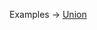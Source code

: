<p class="ExampleLinks">Examples <span class="ExampleLinksTitleSeparator">-></span> <a href="../../examples/document-builder/document-builder_union">Union</a></p>
